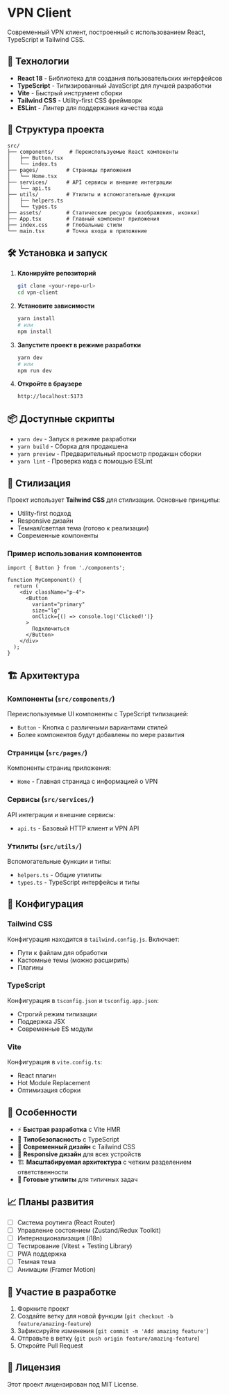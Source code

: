# VPN Client

Современный VPN клиент, построенный с использованием React, TypeScript и Tailwind CSS.

## 🚀 Технологии

- **React 18** - Библиотека для создания пользовательских интерфейсов
- **TypeScript** - Типизированный JavaScript для лучшей разработки
- **Vite** - Быстрый инструмент сборки
- **Tailwind CSS** - Utility-first CSS фреймворк
- **ESLint** - Линтер для поддержания качества кода

## 📁 Структура проекта

```
src/
├── components/     # Переиспользуемые React компоненты
│   ├── Button.tsx
│   └── index.ts
├── pages/         # Страницы приложения
│   └── Home.tsx
├── services/      # API сервисы и внешние интеграции
│   └── api.ts
├── utils/         # Утилиты и вспомогательные функции
│   ├── helpers.ts
│   └── types.ts
├── assets/        # Статические ресурсы (изображения, иконки)
├── App.tsx        # Главный компонент приложения
├── index.css      # Глобальные стили
└── main.tsx       # Точка входа в приложение
```

## 🛠️ Установка и запуск

1. **Клонируйте репозиторий**
   ```bash
   git clone <your-repo-url>
   cd vpn-client
   ```

2. **Установите зависимости**
   ```bash
   yarn install
   # или
   npm install
   ```

3. **Запустите проект в режиме разработки**
   ```bash
   yarn dev
   # или
   npm run dev
   ```

4. **Откройте в браузере**
   ```
   http://localhost:5173
   ```

## 📦 Доступные скрипты

- `yarn dev` - Запуск в режиме разработки
- `yarn build` - Сборка для продакшена
- `yarn preview` - Предварительный просмотр продакшн сборки
- `yarn lint` - Проверка кода с помощью ESLint

## 🎨 Стилизация

Проект использует **Tailwind CSS** для стилизации. Основные принципы:

- Utility-first подход
- Responsive дизайн
- Темная/светлая тема (готово к реализации)
- Современные компоненты

### Пример использования компонентов

```tsx
import { Button } from './components';

function MyComponent() {
  return (
    <div className="p-4">
      <Button 
        variant="primary" 
        size="lg" 
        onClick={() => console.log('Clicked!')}
      >
        Подключиться
      </Button>
    </div>
  );
}
```

## 🏗️ Архитектура

### Компоненты (`src/components/`)
Переиспользуемые UI компоненты с TypeScript типизацией:
- `Button` - Кнопка с различными вариантами стилей
- Более компонентов будут добавлены по мере развития

### Страницы (`src/pages/`)
Компоненты страниц приложения:
- `Home` - Главная страница с информацией о VPN

### Сервисы (`src/services/`)
API интеграции и внешние сервисы:
- `api.ts` - Базовый HTTP клиент и VPN API

### Утилиты (`src/utils/`)
Вспомогательные функции и типы:
- `helpers.ts` - Общие утилиты
- `types.ts` - TypeScript интерфейсы и типы

## 🔧 Конфигурация

### Tailwind CSS
Конфигурация находится в `tailwind.config.js`. Включает:
- Пути к файлам для обработки
- Кастомные темы (можно расширить)
- Плагины

### TypeScript
Конфигурация в `tsconfig.json` и `tsconfig.app.json`:
- Строгий режим типизации
- Поддержка JSX
- Современные ES модули

### Vite
Конфигурация в `vite.config.ts`:
- React плагин
- Hot Module Replacement
- Оптимизация сборки

## 🌟 Особенности

- ⚡ **Быстрая разработка** с Vite HMR
- 🎯 **Типобезопасность** с TypeScript
- 🎨 **Современный дизайн** с Tailwind CSS
- 📱 **Responsive дизайн** для всех устройств
- 🏗️ **Масштабируемая архитектура** с четким разделением ответственности
- 🔧 **Готовые утилиты** для типичных задач

## 📈 Планы развития

- [ ] Система роутинга (React Router)
- [ ] Управление состоянием (Zustand/Redux Toolkit)
- [ ] Интернационализация (i18n)
- [ ] Тестирование (Vitest + Testing Library)
- [ ] PWA поддержка
- [ ] Темная тема
- [ ] Анимации (Framer Motion)

## 🤝 Участие в разработке

1. Форкните проект
2. Создайте ветку для новой функции (`git checkout -b feature/amazing-feature`)
3. Зафиксируйте изменения (`git commit -m 'Add amazing feature'`)
4. Отправьте в ветку (`git push origin feature/amazing-feature`)
5. Откройте Pull Request

## 📄 Лицензия

Этот проект лицензирован под MIT License.
